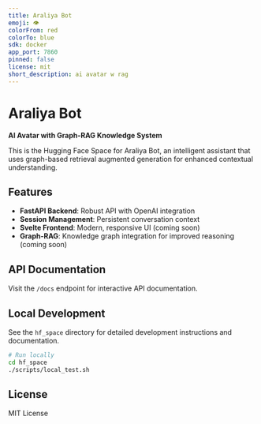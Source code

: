 ```yaml
---
title: Araliya Bot
emoji: 👁
colorFrom: red
colorTo: blue
sdk: docker
app_port: 7860
pinned: false
license: mit
short_description: ai avatar w rag
---
```


# Araliya Bot

**AI Avatar with Graph-RAG Knowledge System**

This is the Hugging Face Space for Araliya Bot, an intelligent assistant that uses graph-based retrieval augmented generation for enhanced contextual understanding.

## Features

- **FastAPI Backend**: Robust API with OpenAI integration
- **Session Management**: Persistent conversation context
- **Svelte Frontend**: Modern, responsive UI (coming soon)
- **Graph-RAG**: Knowledge graph integration for improved reasoning (coming soon)

## API Documentation

Visit the `/docs` endpoint for interactive API documentation.

## Local Development

See the `hf_space` directory for detailed development instructions and documentation.

```bash
# Run locally
cd hf_space
./scripts/local_test.sh
```

## License

MIT License
